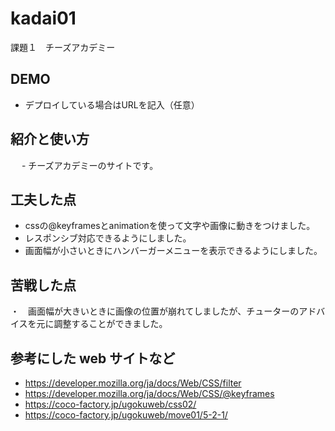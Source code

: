 # kadai01
課題１　チーズアカデミー

## DEMO

  - デプロイしている場合はURLを記入（任意）

## 紹介と使い方

　  - チーズアカデミーのサイトです。
 

## 工夫した点

  - cssの@keyframesとanimationを使って文字や画像に動きをつけました。<br>
  - レスポンシブ対応できるようにしました。
  - 画面幅が小さいときにハンバーガーメニューを表示できるようにしました。

## 苦戦した点

・　画面幅が大きいときに画像の位置が崩れてしましたが、チューターのアドバイスを元に調整することができました。

## 参考にした web サイトなど

  - https://developer.mozilla.org/ja/docs/Web/CSS/filter
  - https://developer.mozilla.org/ja/docs/Web/CSS/@keyframes
  - https://coco-factory.jp/ugokuweb/css02/
  - https://coco-factory.jp/ugokuweb/move01/5-2-1/
